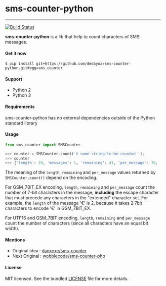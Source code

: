 # sms-counter-python
----
[![Build Status](https://travis-ci.com/uralov/sms-counter-python.svg?branch=master)](https://travis-ci.com/uralov/sms-counter-python)

**sms-counter-python** is a lib that help to count characters of SMS messages.

#### Get it now
```
$ pip install git+https://github.com/dedayoa/sms-counter-python.git#egg=sms_counter
```

#### Support
* Python 2
* Python 3

#### Requirements
sms-counter-python has no external dependencies outside of the Python standard library

#### Usage
```python
from sms_counter import SMSCounter

>>> counter = SMSCounter.count('ǂ some-string-to-be-counted ');
>>> counter
>>> {'length': 29, 'messages': 1, 'remaining': 41, 'per_message': 70, 'encoding': 'UTF16'}
```

The meaning of the `length`, `remaining` and `per_message` values returned by `SMSCounter.count()` depend on the encoding. 

For GSM_7BIT_EX encoding, `length`, `remaining` and `per_message` count the number of 7-bit characters in the message, __including__ the escape character that must precede any characters in the "extended" character set. For example, the `length` of the message '€' is 2, because it takes 2 7bit characters to encode '€' in GSM_7BIT_EX.

For UTF16 and GSM_7BIT encoding, `length`, `remaining` and `per_message` count the number of characters (since all characters have an equal bit width).

#### Mentions

* Original idea : [danxexe/sms-counter](https://github.com/danxexe/sms-counter)
* Next Original : [wobblecode/sms-counter-php](https://github.com/wobblecode/sms-counter-php/)

#### License
MIT licensed. See the bundled [LICENSE](LICENSE) file for more details.
